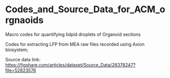 # Codes_and_Source_Data_for_ACM_orgnaoids

Macro codes for quantifying lidpid droplets of Organoid sections

Codes for extracting LFP from MEA raw files recorded using Axion biosystem;

Source data link: https://figshare.com/articles/dataset/Source_Data/28378247?file=52823576
